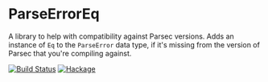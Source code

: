 # ParseErrorEq

A library to help with compatibility against Parsec versions. Adds an
instance of `Eq` to the `ParseError` data type, if it's missing from the
version of Parsec that you're compiling against.

[![Build Status](https://travis-ci.org/stackbuilders/parseerror-eq.svg?branch=master)](https://travis-ci.org/stackbuilders/parseerror-eq) [![Hackage](https://img.shields.io/hackage/v/parseerror-eq.svg)](http://hackage.haskell.org/package/parseerror-eq)
